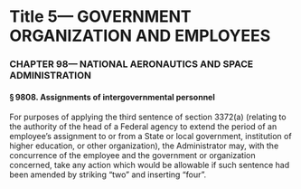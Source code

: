 
# Title 5— GOVERNMENT ORGANIZATION AND EMPLOYEES
### CHAPTER 98— NATIONAL AERONAUTICS AND SPACE ADMINISTRATION
#### § 9808. Assignments of intergovernmental personnel

For purposes of applying the third sentence of section 3372(a) (relating to the authority of the head of a Federal agency to extend the period of an employee’s assignment to or from a State or local government, institution of higher education, or other organization), the Administrator may, with the concurrence of the employee and the government or organization concerned, take any action which would be allowable if such sentence had been amended by striking “two” and inserting “four”.

